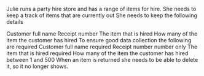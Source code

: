 Julie runs a party hire store and has a range of items for hire. She needs to keep a
track of items that are currently out
She needs to keep the following details

Customer full name
Receipt number
The item that is hired
How many of the item the customer has hired
To ensure good data collection the following are required
Customer full name required
Receipt number number only
The item that is hired required
How many of the item the customer has hired between 1 and 500
When an item is returned she needs to be able to delete it, so it no longer shows.
